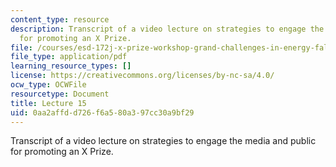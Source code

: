 ```yaml
---
content_type: resource
description: Transcript of a video lecture on strategies to engage the media and public
  for promoting an X Prize.
file: /courses/esd-172j-x-prize-workshop-grand-challenges-in-energy-fall-2009/0aa2affdd726f6a580a397cc30a9bf29_hwUTfNdgUaA.pdf
file_type: application/pdf
learning_resource_types: []
license: https://creativecommons.org/licenses/by-nc-sa/4.0/
ocw_type: OCWFile
resourcetype: Document
title: Lecture 15
uid: 0aa2affd-d726-f6a5-80a3-97cc30a9bf29
---
```

Transcript of a video lecture on strategies to engage the media and public for promoting an X Prize.